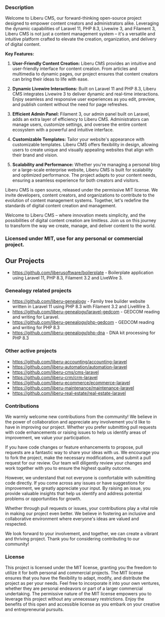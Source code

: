 ### Description
Welcome to Liberu CMS, our forward-thinking open-source project designed to empower content creators and administrators alike. Leveraging the dynamic capabilities of Laravel 11, PHP 8.3, Livewire 3, and Filament 3, Liberu CMS is not just a content management system – it's a versatile and intuitive platform crafted to elevate the creation, organization, and delivery of digital content.

**Key Features:**

1. **User-Friendly Content Creation:** Liberu CMS provides an intuitive and user-friendly interface for content creation. From articles and multimedia to dynamic pages, our project ensures that content creators can bring their ideas to life with ease.

2. **Dynamic Livewire Interactions:** Built on Laravel 11 and PHP 8.3, Liberu CMS integrates Livewire 3 to deliver dynamic and real-time interactions. Enjoy seamless and responsive user experiences as you edit, preview, and publish content without the need for page refreshes.

3. **Efficient Admin Panel:** Filament 3, our admin panel built on Laravel, adds an extra layer of efficiency to Liberu CMS. Administrators can manage users, customize settings, and oversee the entire content ecosystem with a powerful and intuitive interface.

4. **Customizable Templates:** Tailor your website's appearance with customizable templates. Liberu CMS offers flexibility in design, allowing users to create unique and visually appealing websites that align with their brand and vision.

5. **Scalability and Performance:** Whether you're managing a personal blog or a large-scale enterprise website, Liberu CMS is built for scalability and optimized performance. The project adapts to your content needs, ensuring a seamless experience for both creators and visitors.

Liberu CMS is open source, released under the permissive MIT license. We invite developers, content creators, and organizations to contribute to the evolution of content management systems. Together, let's redefine the standards of digital content creation and management.

Welcome to Liberu CMS – where innovation meets simplicity, and the possibilities of digital content creation are limitless. Join us on this journey to transform the way we create, manage, and deliver content to the world.

### Licensed under MIT, use for any personal or commercial project.

## Our Projects

* https://github.com/liberusoftware/boilerplate - Boilerplate application using Laravel 11, PHP 8.3, Filament 3.2 and LiveWire 3.

### Genealogy related projects
* https://github.com/liberu-genealogy - Family tree builder website written in Laravel 11 using PHP 8.3 with Filament 3.2 and LiveWire 3.
* https://github.com/liberu-genealogy/laravel-gedcom - GEDCOM reading and writing for Laravel.
* https://github.com/liberu-genealogy/php-gedcom - GEDCOM reading and writing for PHP 8.3
* https://github.com/liberu-genealogy/php-dna - DNA kit processing for PHP 8.3

### Other active projects
* https://github.com/liberu-accounting/accounting-laravel
* https://github.com/liberu-automation/automation-laravel
* https://github.com/liberu-cms/cms-laravel
* https://github.com/liberu-crm/crm-laravel
* https://github.com/liberu-ecommerce/ecommerce-laravel
* https://github.com/liberu-maintenance/maintenance-laravel
* https://github.com/liberu-real-estate/real-estate-laravel
  
### Contributions

We warmly welcome new contributions from the community! We believe in the power of collaboration and appreciate any involvement you'd like to have in improving our project. Whether you prefer submitting pull requests with code enhancements or raising issues to help us identify areas of improvement, we value your participation.

If you have code changes or feature enhancements to propose, pull requests are a fantastic way to share your ideas with us. We encourage you to fork the project, make the necessary modifications, and submit a pull request for our review. Our team will diligently review your changes and work together with you to ensure the highest quality outcome.

However, we understand that not everyone is comfortable with submitting code directly. If you come across any issues or have suggestions for improvement, we greatly appreciate your input. By raising an issue, you provide valuable insights that help us identify and address potential problems or opportunities for growth.

Whether through pull requests or issues, your contributions play a vital role in making our project even better. We believe in fostering an inclusive and collaborative environment where everyone's ideas are valued and respected.

We look forward to your involvement, and together, we can create a vibrant and thriving project. Thank you for considering contributing to our community!
<!--/h-->

### License

This project is licensed under the MIT license, granting you the freedom to utilize it for both personal and commercial projects. The MIT license ensures that you have the flexibility to adapt, modify, and distribute the project as per your needs. Feel free to incorporate it into your own ventures, whether they are personal endeavors or part of a larger commercial undertaking. The permissive nature of the MIT license empowers you to leverage this project without any unnecessary restrictions. Enjoy the benefits of this open and accessible license as you embark on your creative and entrepreneurial pursuits.
<!--/h-->
